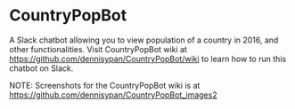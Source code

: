 # CountryPopBot
A Slack chatbot allowing you to view population of a country in 2016, and other functionalities. Visit CountryPopBot wiki at https://github.com/dennisypan/CountryPopBot/wiki to learn how to run this chatbot on Slack. 

NOTE: Screenshots for the CountryPopBot wiki is at https://github.com/dennisypan/CountryPopBot_images2
